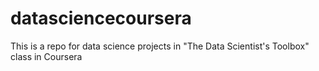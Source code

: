 # datasciencecoursera
This is a repo for data science projects in "The Data Scientist's Toolbox" class in Coursera
